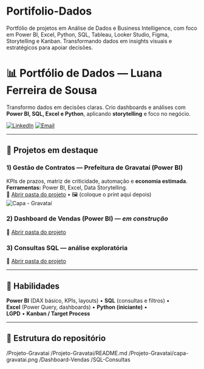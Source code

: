 # Portifolio-Dados
Portfólio de projetos em Análise de Dados e Business Intelligence, com foco em Power BI, Excel, Python, SQL, Tableau, Looker Studio, Figma, Storytelling e Kanban. Transformando dados em insights visuais e estratégicos para apoiar decisões.
# 📊 Portfólio de Dados — Luana Ferreira de Sousa

Transformo dados em decisões claras. Crio dashboards e análises com **Power BI, SQL, Excel e Python**, aplicando **storytelling** e foco no negócio.

[![LinkedIn](https://img.shields.io/badge/LinkedIn-000?style=for-the-badge&logo=linkedin&logoColor=0E76A8)](https://www.linkedin.com/in/luaferreira-desousa)
[![Email](https://img.shields.io/badge/Email-000?style=for-the-badge&logo=gmail&logoColor=red)](mailto:luananoni@hptmail.com)

---

## 🚀 Projetos em destaque
### 1) Gestão de Contratos — Prefeitura de Gravataí (Power BI)
KPIs de prazos, matriz de criticidade, automação e **economia estimada**.  
**Ferramentas:** Power BI, Excel, Data Storytelling.  
📁 [Abrir pasta do projeto](Projeto-Gravatai) • 🖼️ (coloque o print aqui depois)  
![Capa - Gravataí](Projeto-Gravatai/capa-gravatai.png)

### 2) Dashboard de Vendas (Power BI) — *em construção*
📁 [Abrir pasta do projeto](Dashboard-Vendas)

### 3) Consultas SQL — análise exploratória
📁 [Abrir pasta do projeto](SQL-Consultas)

---

## 🧰 Habilidades
**Power BI** (DAX básico, KPIs, layouts) • **SQL** (consultas e filtros) •  
**Excel** (Power Query, dashboards) • **Python (iniciante)** •  
**LGPD** • **Kanban / Target Process**

---
## 📂 Estrutura do repositório
/Projeto-Gravatai
/Projeto-Gravatai/README.md
/Projeto-Gravatai/capa-gravatai.png
/Dashboard-Vendas
/SQL-Consultas



